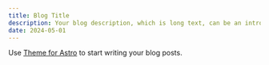 ```yaml
---
title: Blog Title
description: Your blog description, which is long text, can be an introduction to the post or a paragraph of the post.
date: 2024-05-01
---
```


Use [Theme for Astro](https://robertschimanek.com) to start writing your blog posts.
